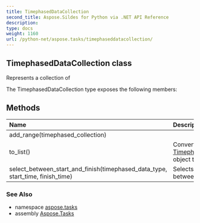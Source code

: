 ```yaml
---
title: TimephasedDataCollection
second_title: Aspose.Sildes for Python via .NET API Reference
description: 
type: docs
weight: 1160
url: /python-net/aspose.tasks/timephaseddatacollection/
---
```


## TimephasedDataCollection class

Represents a collection of

The TimephasedDataCollection type exposes the following members:
## Methods
| Name | Description |
| :- | :- |
|add_range(timephased_collection)|  |
|to_list()|Converts the [TimephasedDataCollection](/tasks/python-net/aspose.tasks/timephaseddatacollection/) object to a list of|
|select_between_start_and_finish(timephased_data_type, start_time, finish_time)|Selects all time phases between|

### See Also

* namespace [aspose.tasks](/tasks/python-net/aspose.tasks/)
* assembly [Aspose.Tasks](/tasks/python-net/)

